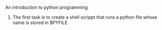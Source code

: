 An introduction to python programming
1. The first task is to create a shell scrippt that runs a python file whose name is stored in $PYFILE
